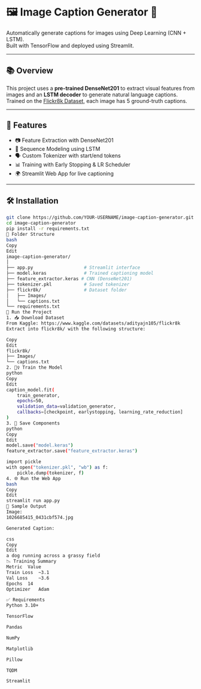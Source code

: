 # 🖼️ Image Caption Generator 🧠

Automatically generate captions for images using Deep Learning (CNN + LSTM).  
Built with TensorFlow and deployed using Streamlit.

---

## 📚 Overview

This project uses a **pre-trained DenseNet201** to extract visual features from images and an **LSTM decoder** to generate natural language captions.  
Trained on the [Flickr8k Dataset](https://www.kaggle.com/datasets/adityajn105/flickr8k), each image has 5 ground-truth captions.

---

## 🚀 Features

- 📷 Feature Extraction with DenseNet201
- 🧠 Sequence Modeling using LSTM
- 🗣️ Custom Tokenizer with start/end tokens
- 📊 Training with Early Stopping & LR Scheduler
- 🌍 Streamlit Web App for live captioning

---

## 🛠️ Installation

```bash
git clone https://github.com/YOUR-USERNAME/image-caption-generator.git
cd image-caption-generator
pip install -r requirements.txt
📁 Folder Structure
bash
Copy
Edit
image-caption-generator/
│
├── app.py                   # Streamlit interface
├── model.keras              # Trained captioning model
├── feature_extractor.keras # CNN (DenseNet201)
├── tokenizer.pkl            # Saved tokenizer
├── flickr8k/                # Dataset folder
│   ├── Images/
│   └── captions.txt
└── requirements.txt
🧪 Run the Project
1. 📥 Download Dataset
From Kaggle: https://www.kaggle.com/datasets/adityajn105/flickr8k
Extract into flickr8k/ with the following structure:

Copy
Edit
flickr8k/
├── Images/
└── captions.txt
2. 🏋️‍♀️ Train the Model
python
Copy
Edit
caption_model.fit(
    train_generator,
    epochs=50,
    validation_data=validation_generator,
    callbacks=[checkpoint, earlystopping, learning_rate_reduction]
)
3. 💾 Save Components
python
Copy
Edit
model.save("model.keras")
feature_extractor.save("feature_extractor.keras")

import pickle
with open("tokenizer.pkl", "wb") as f:
    pickle.dump(tokenizer, f)
4. 🌐 Run the Web App
bash
Copy
Edit
streamlit run app.py
📸 Sample Output
Image:
1026685415_0431cbf574.jpg

Generated Caption:

css
Copy
Edit
a dog running across a grassy field
📉 Training Summary
Metric	Value
Train Loss	~3.1
Val Loss	~3.6
Epochs	14
Optimizer	Adam

✅ Requirements
Python 3.10+

TensorFlow

Pandas

NumPy

Matplotlib

Pillow

TQDM

Streamlit
